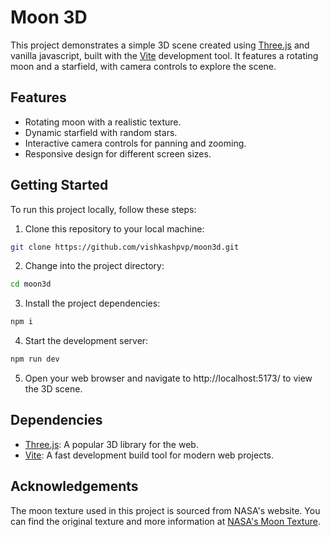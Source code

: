 # Moon 3D

This project demonstrates a simple 3D scene created using [Three.js](https://threejs.org/) and vanilla javascript, built with the [Vite](https://vitejs.dev/) development tool. It features a rotating moon and a starfield, with camera controls to explore the scene.

## Features

- Rotating moon with a realistic texture.
- Dynamic starfield with random stars.
- Interactive camera controls for panning and zooming.
- Responsive design for different screen sizes.

## Getting Started

To run this project locally, follow these steps:

1. Clone this repository to your local machine:

```bash
git clone https://github.com/vishkashpvp/moon3d.git
```

2. Change into the project directory:

```bash
cd moon3d
```

3. Install the project dependencies:

```bash
npm i
```

4. Start the development server:

```bash
npm run dev
```

5.  Open your web browser and navigate to http://localhost:5173/ to view the 3D scene.

## Dependencies

- [Three.js](https://threejs.org/): A popular 3D library for the web.
- [Vite](https://vitejs.dev/): A fast development build tool for modern web projects.

## Acknowledgements

The moon texture used in this project is sourced from NASA's website. You can find the original texture and more information at [NASA's Moon Texture](https://svs.gsfc.nasa.gov/cgi-bin/details.cgi?aid=4720).
